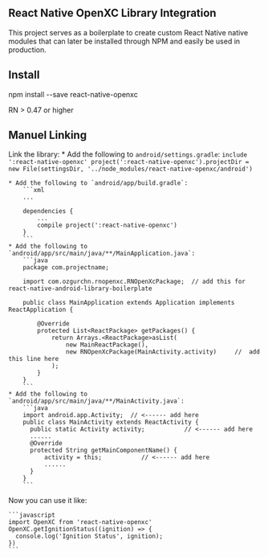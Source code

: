 ## React Native OpenXC Library Integration
This project serves as a boilerplate to create custom React Native native modules that can later be installed through NPM and easily be used in production.


## Install

  npm install --save react-native-openxc

  RN > 0.47 or higher

## Manuel Linking

Link the library:
    * Add the following to `android/settings.gradle`:
        ```
        include ':react-native-openxc'
        project(':react-native-openxc').projectDir = new File(settingsDir, '../node_modules/react-native-openxc/android')
        ```

    * Add the following to `android/app/build.gradle`:
        ```xml
        ...

        dependencies {
            ...
            compile project(':react-native-openxc')
        }
        ```
    * Add the following to `android/app/src/main/java/**/MainApplication.java`:
        ```java
        package com.projectname;

        import com.ozgurchn.rnopenxc.RNOpenXcPackage;  // add this for react-native-android-library-boilerplate

        public class MainApplication extends Application implements ReactApplication {

            @Override
            protected List<ReactPackage> getPackages() {
                return Arrays.<ReactPackage>asList(
                    new MainReactPackage(),
                    new RNOpenXcPackage(MainActivity.activity)     //  add this line here
                );
            }
        }
        ```
    * Add the following to `android/app/src/main/java/**/MainActivity.java`:
        ```java
        import android.app.Activity;  // <------ add here
        public class MainActivity extends ReactActivity {
          public static Activity activity;           // <------ add here
          ......
          @Override
          protected String getMainComponentName() {
              activity = this;           // <------ add here
              ......
          }
        }
        ```
 Now you can use it like:

    ```javascript
    import OpenXC from 'react-native-openxc'
    OpenXC.getIgnitionStatus((ignition) => {
      console.log('Ignition Status', ignition);
    })
    ```
